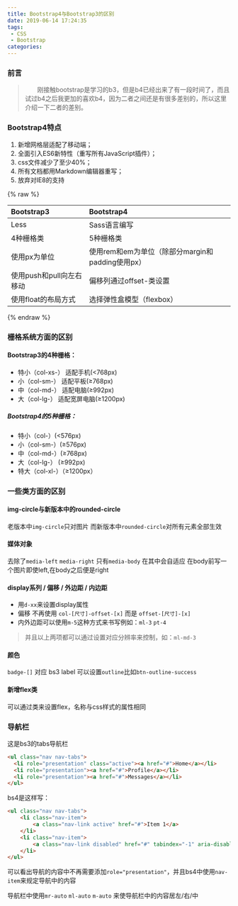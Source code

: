 ```yaml
---
title: Bootstrap4与Bootstrap3的区别
date: 2019-06-14 17:24:35
tags:
 - CSS
 - Bootstrap
categories:
---
```

### 前言
> &nbsp;&nbsp;&nbsp;&nbsp;&nbsp;&nbsp;&nbsp;刚接触bootstrap是学习的b3，但是b4已经出来了有一段时间了，而且试过b4之后我更加的喜欢b4，因为二者之间还是有很多差别的，所以这里介绍一下二者的差别。
<!-- more -->

### Bootstrap4特点
1. 新增网格层适配了移动端；
2. 全面引入ES6新特性（重写所有JavaScript插件）；
3. css文件减少了至少40%；
4. 所有文档都用Markdown编辑器重写；
5. 放弃对IE8的支持

{% raw %}
<table>
<thead>
<tr>
<th align="left">Bootstrap3</th>
<th align="left">Bootstrap4</th>
</tr>
</thead>
<tbody>
<tr>
<td align="left">Less</td>
<td align="left">Sass语言编写</td>
</tr>
<tr>
<td align="left">4种栅格类</td>
<td align="left">5种栅格类</td>
</tr>
<tr>
<td align="left">使用px为单位</td>
<td align="left">使用rem和em为单位（除部分margin和padding使用px）</td>
</tr>
<tr>
<td align="left">使用push和pull向左右移动</td>
<td align="left">偏移列通过offset-类设置</td>
</tr>
<tr>
<td align="left">使用float的布局方式</td>
<td align="left">选择弹性盒模型（flexbox）</td>
</tr>
</tbody>
</table>
{% endraw %}

### 栅格系统方面的区别

#### Bootstrap3的4种栅格：

* 特小（col-xs-） 适配手机(<768px)
* 小（col-sm-） 适配平板(≥768px)
* 中（col-md-） 适配电脑(≥992px)
* 大（col-lg-） 适配宽屏电脑(≥1200px)

##### Bootstrap4的5种栅格：

* 特小（col-）(<576px)
* 小（col-sm-）(≥576px)
* 中（col-md-）(≥768px)
* 大（col-lg-） (≥992px)
* 特大（col-xl-）（≥1200px）


### 一些类方面的区别

#### img-circle与新版本中的rounded-circle
老版本中``img-circle``只对图片 而新版本中``rounded-circle``对所有元素全部生效

#### 媒体对象
去除了``media-left`` ``media-right`` 只有``media-body`` 在其中会自适应 在body前写一个图片即使left,在body之后便是right

#### display系列 / 偏移 / 外边距 / 内边距
* 用``d-xx``来设置display属性
* 偏移 不再使用 ``col-[尺寸]-offset-[x]`` 而是 ``offset-[尺寸]-[x]``
* 内外边距可以使用``m-5``这种方式来书写例如：``ml-3`` ``pt-4``
>并且以上两项都可以通过设置对应分辨率来控制，如：``ml-md-3``

#### 颜色
``badge-[]`` 对应 bs3 label
可以设置``outline``比如``btn-outline-success``

#### 新增flex类
可以通过类来设置flex，名称与css样式的属性相同

### 导航栏
这是bs3的tabs导航栏
```html
<ul class="nav nav-tabs">
  <li role="presentation" class="active"><a href="#">Home</a></li>
  <li role="presentation"><a href="#">Profile</a></li>
  <li role="presentation"><a href="#">Messages</a></li>
</ul>
```

bs4是这样写：
```html
<ul class="nav nav-tabs">
    <li class="nav-item">
        <a class="nav-link active" href="#">Item 1</a>
    </li>
    <li class="nav-item">
        <a class="nav-link disabled" href="#" tabindex="-1" aria-disabled="true">Item 2</a>
    </li>
</ul>
```
可以看出导航的内容中不再需要添加``role="presentation"``，并且bs4中使用``nav-item``来规定导航中的内容

导航栏中使用``mr-auto`` ``ml-auto`` ``m-auto`` 来使导航栏中的内容居左/右/中
